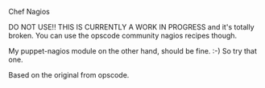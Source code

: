 
Chef Nagios

DO NOT USE!!    THIS IS CURRENTLY A WORK IN PROGRESS and it's totally broken.  You can use the opscode community nagios recipes though.

My puppet-nagios module on the other hand, should be fine.  :-)   So try that one.


Based on the original from opscode.


